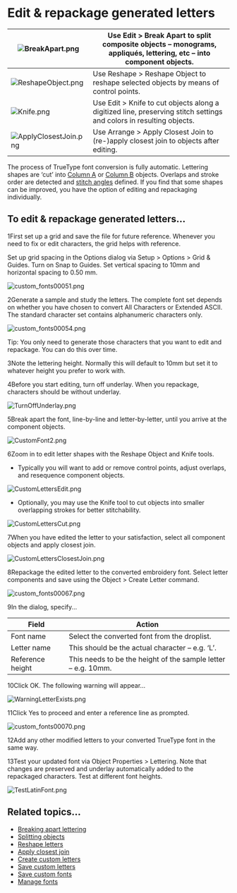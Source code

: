 # Edit & repackage generated letters

| ![BreakApart.png](assets/BreakApart.png)             | Use Edit > Break Apart to split composite objects – monograms, appliqués, lettering, etc – into component objects.  |
| ---------------------------------------------------- | ------------------------------------------------------------------------------------------------------------------- |
| ![ReshapeObject.png](assets/ReshapeObject.png)       | Use Reshape > Reshape Object to reshape selected objects by means of control points.                                |
| ![Knife.png](assets/Knife.png)                       | Use Edit > Knife to cut objects along a digitized line, preserving stitch settings and colors in resulting objects. |
| ![ApplyClosestJoin.png](assets/ApplyClosestJoin.png) | Use Arrange > Apply Closest Join to (re-)apply closest join to objects after editing.                               |

The process of TrueType font conversion is fully automatic. Lettering shapes are ‘cut’ into [Column A](../../glossary/glossary) or [Column B](../../glossary/glossary) objects. Overlaps and stroke order are detected and [stitch angles](../../glossary/glossary) defined. If you find that some shapes can be improved, you have the option of editing and repackaging individually.

## To edit & repackage generated letters...

1First set up a grid and save the file for future reference. Whenever you need to fix or edit characters, the grid helps with reference.

Set up grid spacing in the Options dialog via Setup > Options > Grid & Guides. Turn on Snap to Guides. Set vertical spacing to 10mm and horizontal spacing to 0.50 mm.

![custom_fonts00051.png](assets/custom_fonts00051.png)

2Generate a sample and study the letters. The complete font set depends on whether you have chosen to convert All Characters or Extended ASCII. The standard character set contains alphanumeric characters only.

![custom_fonts00054.png](assets/custom_fonts00054.png)

Tip: You only need to generate those characters that you want to edit and repackage. You can do this over time.

3Note the lettering height. Normally this will default to 10mm but set it to whatever height you prefer to work with.

4Before you start editing, turn off underlay. When you repackage, characters should be without underlay.

![TurnOffUnderlay.png](assets/TurnOffUnderlay.png)

5Break apart the font, line-by-line and letter-by-letter, until you arrive at the component objects.

![CustomFont2.png](assets/CustomFont2.png)

6Zoom in to edit letter shapes with the Reshape Object and Knife tools.

- Typically you will want to add or remove control points, adjust overlaps, and resequence component objects.

![CustomLettersEdit.png](assets/CustomLettersEdit.png)

- Optionally, you may use the Knife tool to cut objects into smaller overlapping strokes for better stitchability.

![CustomLettersCut.png](assets/CustomLettersCut.png)

7When you have edited the letter to your satisfaction, select all component objects and apply closest join.

![CustomLettersClosestJoin.png](assets/CustomLettersClosestJoin.png)

8Repackage the edited letter to the converted embroidery font. Select letter components and save using the Object > Create Letter command.

![custom_fonts00067.png](assets/custom_fonts00067.png)

9In the dialog, specify...

| Field            | Action                                                        |
| ---------------- | ------------------------------------------------------------- |
| Font name        | Select the converted font from the droplist.                  |
| Letter name      | This should be the actual character – e.g. ‘L’.               |
| Reference height | This needs to be the height of the sample letter – e.g. 10mm. |

10Click OK. The following warning will appear...

![WarningLetterExists.png](assets/WarningLetterExists.png)

11Click Yes to proceed and enter a reference line as prompted.

![custom_fonts00070.png](assets/custom_fonts00070.png)

12Add any other modified letters to your converted TrueType font in the same way.

13Test your updated font via Object Properties > Lettering. Note that changes are preserved and underlay automatically added to the repackaged characters. Test at different font heights.

![TestLatinFont.png](assets/TestLatinFont.png)

## Related topics...

- [Breaking apart lettering](../../Lettering/lettering_edit/Breaking_apart_lettering)
- [Splitting objects](../../Modifying/reshape/Splitting_objects)
- [Reshape letters](../../Lettering/lettering_edit/Reshape_letters)
- [Apply closest join](../../Quality/connectors/Apply_closest_join)
- [Create custom letters](../../Lettering/lettering_custom/Create_custom_letters)
- [Save custom letters](../../Lettering/lettering_custom/Save_custom_letters)
- [Save custom fonts](../../Lettering/lettering_custom/Save_custom_fonts)
- [Manage fonts](../../Lettering/lettering_custom/Manage_fonts)
